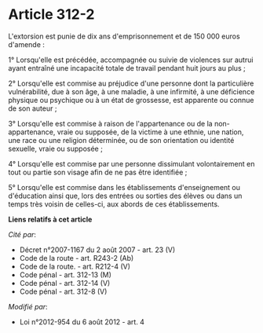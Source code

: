 # Article 312-2

L'extorsion est punie de dix ans d'emprisonnement et de 150 000 euros d'amende : 

1° Lorsqu'elle est précédée, accompagnée ou suivie de violences sur autrui ayant entraîné une incapacité totale de travail
pendant huit jours au plus ; 

2° Lorsqu'elle est commise au préjudice d'une personne dont la particulière vulnérabilité, due à son âge, à une maladie, à
une infirmité, à une déficience physique ou psychique ou à un état de grossesse, est apparente ou connue de son auteur ; 

3° Lorsqu'elle est commise à raison de l'appartenance ou de la non-appartenance, vraie ou supposée, de la victime à une
ethnie, une nation, une race ou une religion déterminée, ou de son orientation ou identité sexuelle, vraie ou supposée ; 

4° Lorsqu'elle est commise par une personne dissimulant volontairement en tout ou partie son visage afin de ne pas être
identifiée ; 

5° Lorsqu'elle est commise dans les établissements d'enseignement ou d'éducation ainsi que, lors des entrées ou sorties des
élèves ou dans un temps très voisin de celles-ci, aux abords de ces établissements.

**Liens relatifs à cet article**

_Cité par_:

  - Décret n°2007-1167 du 2 août 2007 - art. 23 (V)
  - Code de la route - art. R243-2 (Ab)
  - Code de la route. - art. R212-4 (V)
  - Code pénal - art. 312-13 (M)
  - Code pénal - art. 312-14 (V)
  - Code pénal - art. 312-8 (V)

_Modifié par_:

  - Loi n°2012-954 du 6 août 2012 - art. 4
